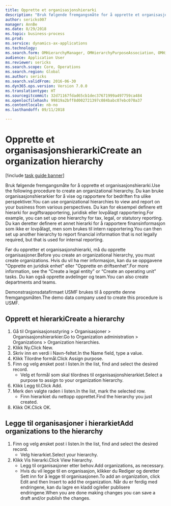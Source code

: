 ```yaml
--- 
title: Opprette et organisasjonshierarki
description: "Bruk følgende fremgangsmåte for å opprette et organisasjonshierarki."
author: sericks007
manager: AnnBe
ms.date: 8/29/2018
ms.topic: business-process
ms.prod: 
ms.service: dynamics-ax-applications
ms.technology: 
ms.search.form: OMHierarchyManager, OMHierarchyPurposeAssociation, OMHierarchySelection, HierarchyDesigner
audience: Application User
ms.reviewer: sericks
ms.search.scope: Core, Operations
ms.search.region: Global
ms.author: sericks
ms.search.validFrom: 2016-06-30
ms.dyn365.ops.version: Version 7.0.0
ms.translationtype: HT
ms.sourcegitcommit: 32d71167fdad65cb1dec37671999a497759ca484
ms.openlocfilehash: 99819a2bff8d002721397c084babc07ebc070a37
ms.contentlocale: nb-no
ms.lasthandoff: 09/11/2018

---
```

# <a name="create-an-organization-hierarchy"></a><span data-ttu-id="d4c7a-103">Opprette et organisasjonshierarki</span><span class="sxs-lookup"><span data-stu-id="d4c7a-103">Create an organization hierarchy</span></span>

[!include [task guide banner](../../includes/task-guide-banner.md)]

<span data-ttu-id="d4c7a-104">Bruk følgende fremgangsmåte for å opprette et organisasjonshierarki.</span><span class="sxs-lookup"><span data-stu-id="d4c7a-104">Use the following procedure to create an organizational hierarchy.</span></span> <span data-ttu-id="d4c7a-105">Du kan bruke organisasjonshierarkier for å vise og rapportere for bedriften fra ulike perspektiver.</span><span class="sxs-lookup"><span data-stu-id="d4c7a-105">You can use organizational hierarchies to view and report on your business from various perspectives.</span></span> <span data-ttu-id="d4c7a-106">Du kan for eksempel definere ett hierarki for avgiftsrapportering, juridisk eller lovpålagt rapportering.</span><span class="sxs-lookup"><span data-stu-id="d4c7a-106">For example, you can set up one hierarchy for tax, legal, or statutory reporting.</span></span> <span data-ttu-id="d4c7a-107">Du kan deretter definere et annet hierarki for å rapportere finansinformasjon som ikke er lovpålagt, men som brukes til intern rapportering.</span><span class="sxs-lookup"><span data-stu-id="d4c7a-107">You can then set up another hierarchy to report financial information that is not legally required, but that is used for internal reporting.</span></span> 



<span data-ttu-id="d4c7a-108">Før du oppretter et organisasjonshierarki, må du opprette organisasjoner.</span><span class="sxs-lookup"><span data-stu-id="d4c7a-108">Before you create an organizational hierarchy, you must create organizations.</span></span> <span data-ttu-id="d4c7a-109">Hvis du vil ha mer informasjon, kan du se oppgavene "Opprette en juridisk enhet" eller "Opprette en driftsenhet".</span><span class="sxs-lookup"><span data-stu-id="d4c7a-109">For more information, see the “Create a legal entity” or “Create an operating unit” tasks.</span></span> <span data-ttu-id="d4c7a-110">Du kan også opprette avdelinger og team.</span><span class="sxs-lookup"><span data-stu-id="d4c7a-110">You can also create departments and teams.</span></span> 



<span data-ttu-id="d4c7a-111">Demonstrasjonsdatafirmaet USMF brukes til å opprette denne fremgangsmåten.</span><span class="sxs-lookup"><span data-stu-id="d4c7a-111">The demo data company used to create this procedure is USMF.</span></span>


## <a name="create-a-hierarchy"></a><span data-ttu-id="d4c7a-112">Opprett et hierarki</span><span class="sxs-lookup"><span data-stu-id="d4c7a-112">Create a hierarchy</span></span>
1. <span data-ttu-id="d4c7a-113">Gå til Organisasjonsstyring > Organisasjoner > Organisasjonshierarkier.</span><span class="sxs-lookup"><span data-stu-id="d4c7a-113">Go to Organization administration > Organizations > Organization hierarchies.</span></span>
2. <span data-ttu-id="d4c7a-114">Klikk Ny.</span><span class="sxs-lookup"><span data-stu-id="d4c7a-114">Click New.</span></span>
3. <span data-ttu-id="d4c7a-115">Skriv inn en verdi i Navn-feltet.</span><span class="sxs-lookup"><span data-stu-id="d4c7a-115">In the Name field, type a value.</span></span>
4. <span data-ttu-id="d4c7a-116">Klikk Tilordne formål.</span><span class="sxs-lookup"><span data-stu-id="d4c7a-116">Click Assign purpose.</span></span>
5. <span data-ttu-id="d4c7a-117">Finn og velg ønsket post i listen.</span><span class="sxs-lookup"><span data-stu-id="d4c7a-117">In the list, find and select the desired record.</span></span>
    * <span data-ttu-id="d4c7a-118">Velg et formål som skal tilordnes til organisasjonshierarkiet.</span><span class="sxs-lookup"><span data-stu-id="d4c7a-118">Select a purpose to assign to your organization hierarchy.</span></span>  
6. <span data-ttu-id="d4c7a-119">Klikk Legg til.</span><span class="sxs-lookup"><span data-stu-id="d4c7a-119">Click Add.</span></span>
7. <span data-ttu-id="d4c7a-120">Merk den valgte raden i listen.</span><span class="sxs-lookup"><span data-stu-id="d4c7a-120">In the list, mark the selected row.</span></span>
    * <span data-ttu-id="d4c7a-121">Finn hierarkiet du nettopp opprettet.</span><span class="sxs-lookup"><span data-stu-id="d4c7a-121">Find the hierarchy you just created.</span></span>  
8. <span data-ttu-id="d4c7a-122">Klikk OK.</span><span class="sxs-lookup"><span data-stu-id="d4c7a-122">Click OK.</span></span>

## <a name="add-organizations-to-the-hierarchy"></a><span data-ttu-id="d4c7a-123">Legge til organisasjoner i hierarkiet</span><span class="sxs-lookup"><span data-stu-id="d4c7a-123">Add organizations to the hierarchy</span></span>
1. <span data-ttu-id="d4c7a-124">Finn og velg ønsket post i listen.</span><span class="sxs-lookup"><span data-stu-id="d4c7a-124">In the list, find and select the desired record.</span></span>
    * <span data-ttu-id="d4c7a-125">Velg hierarkiet.</span><span class="sxs-lookup"><span data-stu-id="d4c7a-125">Select your hierarchy.</span></span>  
2. <span data-ttu-id="d4c7a-126">Klikk Vis hierarki.</span><span class="sxs-lookup"><span data-stu-id="d4c7a-126">Click View hierarchy.</span></span>
    * <span data-ttu-id="d4c7a-127">Legg til organisasjoner etter behov.</span><span class="sxs-lookup"><span data-stu-id="d4c7a-127">Add organizations, as necessary.</span></span>  
    * <span data-ttu-id="d4c7a-128">Hvis du vil legge til en organisasjon, klikker du Rediger og deretter Sett inn for å legge til organisasjonen.</span><span class="sxs-lookup"><span data-stu-id="d4c7a-128">To add an organization, click Edit and then Insert to add the organization.</span></span>     <span data-ttu-id="d4c7a-129">Når du er ferdig med endringene, kan du lagre en kladd og/eller publisere endringene.</span><span class="sxs-lookup"><span data-stu-id="d4c7a-129">When you are done making changes you can save a draft and/or publish the changes.</span></span>  


